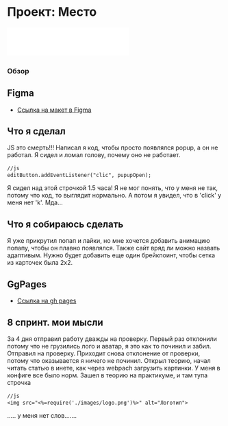 # Проект: Место  
![Mesto](./src/images/header-logo.svg)
### Обзор  
## Figma  
* [Ссылка на макет в Figma](https://www.figma.com/file/2cn9N9jSkmxD84oJik7xL7/JavaScript.-Sprint-4?node-id=0%3A1)  

## Что я сделал  

JS это смерть!!! Написал я код, чтобы просто появлялся popup, а он не работал.
Я сидел и ломал голову, почему оно не работает.  
```  
//js  
editButton.addEventListener("clic", pupupOpen);  
```  
Я сидел над этой строчкой 1.5 часа! Я не мог понять, что у меня не так, потому что код, то выглядит нормально. А потом я увидел, что в 'click' у меня нет 'k'.
Мда...  

## Что я собираюсь сделать    

Я уже прикрутил попап и лайки, но мне хочется добавить анимацию попапу, чтобы он плавно появлялся. Также сайт вряд ли можно назвать адаптивым. Нужно будет добавить еще один брейкпоинт, чтобы сетка из карточек была 2х2.  

## GgPages 
* [Ссылка на gh pages](https://andreysaveliev.github.io/mesto/)

## 8 спринт. мои мысли    
За 4 дня отправил работу дважды на проверку. Первый раз отклонили потому что не грузились лого и аватар, я это как то починил и забил. Отправил на проверку. Приходит снова
отклонение от проверки, потому что оказывается я ничего не починил. Открыл теорию, начал читать статью в инете, как через webpach загрузить картинки. У меня в конфиге все было норм. Зашел в теорию на практикуме, и там тупа строчка    
```   
//js    
<img src="<%=require('./images/logo.png')%>" alt="Логотип"> 
```   
..... у меня нет слов.......
